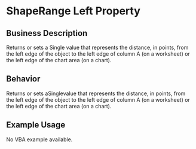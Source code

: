 # ShapeRange Left Property

## Business Description
Returns or sets a Single value that represents the distance, in points, from the left edge of the object to the left edge of column A (on a worksheet) or the left edge of the chart area (on a chart).

## Behavior
Returns or sets aSinglevalue that represents the distance, in points, from the left edge of the object to the left edge of column A (on a worksheet) or the left edge of the chart area (on a chart).

## Example Usage
No VBA example available.